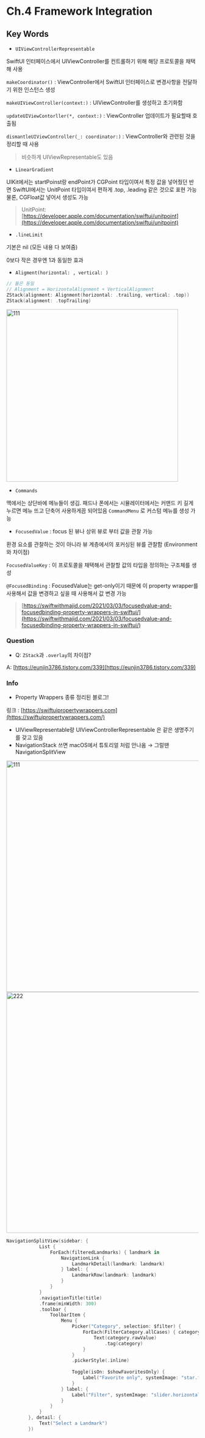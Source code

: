 # Ch.4 Framework Integration

## Key Words

- `UIViewControllerRepresentable`


SwiftUI 인터페이스에서 UIViewController를 컨트롤하기 위해 해당 프로토콜을 채택해 사용

`makeCoordinator()` : ViewController에서 SwiftUI 인터페이스로 변경사항을 전달하기 위한 인스턴스 생성

`makeUIViewController(context:)` : UIViewController를 생성하고 초기화함

`updateUIViewContorller(*, context:)` : ViewController 업데이트가 필요할때 호출됨

`dismantleUIViewController(_: coordinator:)` : ViewController와 관련된 것을 정리할 때 사용

> 비슷하게 UIViewRepresentable도 있음
- `LinearGradient` 

UIKit에서는 startPoinst랑 endPoint가 CGPoint 타입이여서 특정 값을 넣어줬던 반면 SwiftUI에서는 UnitPoint 타입이여서 편하게 .top, .leading 같은 것으로 표현 가능
물론, CGFloat값 넣어서 생성도 가능

> UnitPoint: [https://developer.apple.com/documentation/swiftui/unitpoint](https://developer.apple.com/documentation/swiftui/unitpoint)
- `.lineLimit`

기본은 nil (모든 내용 다 보여줌)

0보다 작은 경우엔 1과 동일한 효과
- `Aligment(horizontal: , vertical: )`

```swift
// 둘은 동일
// Alignment = HorizontalAlignment + VerticalAlignment
ZStack(alignment: Alignment(horizontal: .trailing, vertical: .top))
ZStack(alignment: .topTrailing)
```

<img width="450" alt="111" src="https://github.com/myssun0325/Smash_SwiftUITutorial/assets/41609708/f79bc44e-2e02-4701-aa5a-cd1a626d8d99">

- `Commands` 

맥에서는 상단바에 메뉴들이 생김. 패드나 폰에서는 시뮬레이터에서는 커맨드 키 길게 누르면 메뉴 뜨고 단축어 사용하게끔 되어있음
`CommandMenu` 로 커스텀 메뉴를 생성 가능
- `FocusedValue` : focus 된 뷰나 상위 뷰로 부터 값을 관찰 가능

환경 요소를 관찰하는 것이 아니라 뷰 계층에서의 포커싱된 뷰를 관찰함 (Environment와 차이점)

`FocusedValueKey` : 이 프로토콜을 채택해서 관찰할 값의 타입을 정의하는 구조체를 생성 

`@FocusedBinding` : FocusedValue는 get-only이기 때문에 이 property wrapper를 사용해서 값을 변경하고 싶을 때 사용해서 값 변경 가능

> [https://swiftwithmajid.com/2021/03/03/focusedvalue-and-focusedbinding-property-wrappers-in-swiftui/](https://swiftwithmajid.com/2021/03/03/focusedvalue-and-focusedbinding-property-wrappers-in-swiftui/)

### Question

- Q: `ZStack`과 `.overlay`의 차이점?

A: [https://eunjin3786.tistory.com/339](https://eunjin3786.tistory.com/339)

### Info

- Property Wrappers 종류 정리된 블로그!

링크 : [https://swiftuipropertywrappers.com](https://swiftuipropertywrappers.com/)
- UIViewRepresentable랑 UIViewControllerRepresentable 은 같은 생명주기를 갖고 있음
- NavigationStack 쓰면 macOS에서 튜토리얼 처럼 안나옴 → 그럴땐 NavigationSplitView
<img width="604" alt="111" src="https://github.com/myssun0325/Smash_SwiftUITutorial/assets/41609708/79f9e0de-83c7-466c-8e26-7a0b2c27c1c2">
<img width="629" alt="222" src="https://github.com/myssun0325/Smash_SwiftUITutorial/assets/41609708/58569013-bea9-4da2-a62e-30455a5029d3">


```swift
NavigationSplitView(sidebar: {
            List {
                ForEach(filteredLandmarks) { landmark in
                    NavigationLink {
                        LandmarkDetail(landmark: landmark)
                    } label: {
                        LandmarkRow(landmark: landmark)
                    }
                }
            }
            .navigationTitle(title)
            .frame(minWidth: 300)
            .toolbar {
                ToolbarItem {
                    Menu {
                        Picker("Category", selection: $filter) {
                            ForEach(FilterCategory.allCases) { category in
                                Text(category.rawValue)
                                    .tag(category)
                            }
                        }
                        .pickerStyle(.inline)
                        
                        Toggle(isOn: $showFavoritesOnly) {
                            Label("Favorite only", systemImage: "star.fill")
                        }
                    } label: {
                        Label("Filter", systemImage: "slider.horizontal.3")
                    }
                }
            }
        }, detail: {
            Text("Select a Landmark")
        })
```
